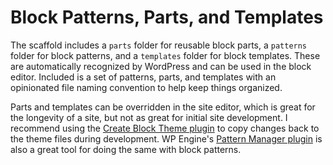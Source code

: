 # Block Patterns, Parts, and Templates

The scaffold includes a `parts` folder for reusable block parts, a `patterns` folder for block patterns, and a `templates` folder for block templates. These are automatically recognized by WordPress and can be used in the block editor. Included is a set of patterns, parts, and templates with an opinionated file naming convention to help keep things organized.

Parts and templates can be overridden in the site editor, which is great for the longevity of a site, but not as great for initial site development. I recommend using the [Create Block Theme plugin](https://wordpress.org/plugins/create-block-theme/) to copy changes back to the theme files during development. WP Engine's [Pattern Manager plugin](https://wordpress.org/plugins/pattern-manager/) is also a great tool for doing the same with block patterns.
